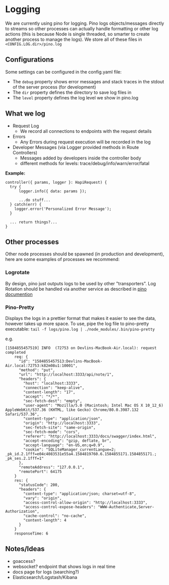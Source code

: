 # Logging

We are currently using pino for logging. Pino logs objects/messages directly to streams so other processes can
actually handle formatting or other log actions (this is because Node is single threaded, so smarter to create
another process to manage the logs). We store all of these files in `<CONFIG.LOG.dir>/pino.log`

## Configurations

Some settings can be configured in the config.yaml file:
  - The `debug` property shows error messages and stack traces in the stdout of the server process (for
     development)
  - The `dir` property defines the directory to save log files in
  - The `level` property defines the log level we show in pino.log

## What we log

- Request Log
  - We record all connections to endpoints with the request details
- Errors
  - Any Errors during request execution will be recorded in the log
- Developer Messages (via Logger provided methods in Route Controllers)
  - Messages added by developers inside the controller body
  - different methods for levels: trace/debug/info/warn/error/fatal

**Example:**  
```
controller({ params, logger }: HapiRequest) {
  try {
      logger.info({ data: params });

      ...do stuff...
  } catch(err) {
    logger.error('Personalized Error Message');
  }

  ... return things?...
}
```


## Other processes
Other node processes should be spawned (in production and development), here are some examples of processes
we recommend:

### Logrotate
By design, pino just outputs logs to be used by other "transporters". Log Rotation should be handled via
another service as described in [pino documention](http://getpino.io/#/docs/help?id=log-rotation)

### Pino-Pretty
Displays the logs in a prettier format that makes it easier to see the data, however takes up more space.
To use, pipe the log file to pino-pretty executable: `tail -f logs/pino.log | ./node_modules/.bin/pino-pretty`

e.g.
```
[1584855457519] INFO  (72753 on Devlins-MacBook-Air.local): request completed
    req: {
      "id": "1584855457513:Devlins-MacBook-Air.local:72753:k82m08u1:10001",
      "method": "put",
      "url": "http://localhost:3333/api/note/1",
      "headers": {
        "host": "localhost:3333",
        "connection": "keep-alive",
        "content-length": "17",
        "accept": "*/*",
        "sec-fetch-dest": "empty",
        "user-agent": "Mozilla/5.0 (Macintosh; Intel Mac OS X 10_12_6) AppleWebKit/537.36 (KHTML, like Gecko) Chrome/80.0.3987.132 Safari/537.36",
        "content-type": "application/json",
        "origin": "http://localhost:3333",
        "sec-fetch-site": "same-origin",
        "sec-fetch-mode": "cors",
        "referer": "http://localhost:3333/docs/swagger/index.html",
        "accept-encoding": "gzip, deflate, br",
        "accept-language": "en-US,en;q=0.9",
        "cookie": "SQLiteManager_currentLangue=2; _pk_id.2.1fff=e04c4083531e55a4.1584819760.6.1584855171.1584855171.; _pk_ses.2.1fff=1"
      },
      "remoteAddress": "127.0.0.1",
      "remotePort": 64175
    }
    res: {
      "statusCode": 200,
      "headers": {
        "content-type": "application/json; charset=utf-8",
        "vary": "origin",
        "access-control-allow-origin": "http://localhost:3333",
        "access-control-expose-headers": "WWW-Authenticate,Server-Authorization",
        "cache-control": "no-cache",
        "content-length": 4
      }
    }
    responseTime: 6
```


## Notes/Ideas
- goaccess?
- websocket? endpoint that shows logs in real time
- docs page for logs (searching?)
- Elasticsearch/Logstash/Kibana
